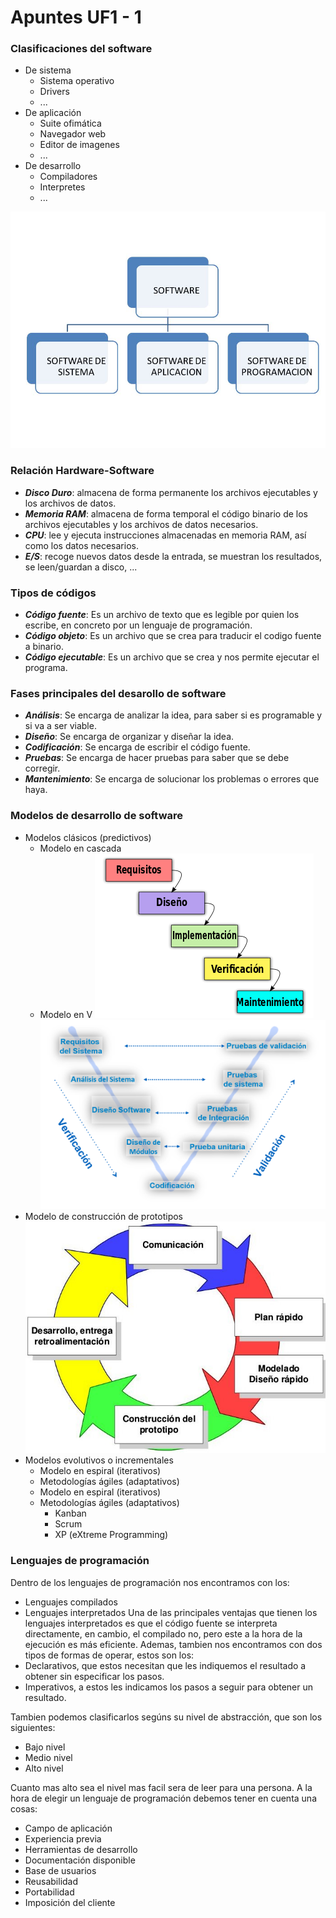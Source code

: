 # Apuntes UF1 - 1

### Clasificaciones del software

- De sistema
    -  Sistema operativo
    -  Drivers
    -  ...
- De aplicación
    - Suite ofimática
    - Navegador web
    - Editor de imagenes
    - ...
- De desarrollo
    - Compiladores
    - Interpretes
    - ...

![Clasificaciones del software](Images/clas-software.jpg)

### Relación Hardware-Software

- _**Disco Duro**_:  almacena de forma permanente los archivos ejecutables y los archivos de datos.
- _**Memoria RAM**_:  almacena de forma temporal el código binario de los archivos ejecutables y los archivos de datos necesarios.
- _**CPU**_:  lee y ejecuta instrucciones almacenadas en memoria RAM, así como los datos necesarios.
- _**E/S**_:  recoge nuevos datos desde la entrada, se muestran los resultados, se leen/guardan a disco, ...

### Tipos de códigos

- _**Código fuente**_: Es un archivo de texto que es legible por quien los escribe, en concreto por un lenguaje de programación.
- _**Código objeto**_: Es un archivo que se crea para traducir el codigo fuente a binario.
- _**Código ejecutable**_: Es un archivo que se crea y nos permite ejecutar el programa.


### Fases principales del desarollo de software

- _**Análisis**_: Se encarga de analizar la idea, para saber si es programable y si va a ser viable. 
- _**Diseño**_: Se encarga de organizar y diseñar la idea.
- _**Codificación**_: Se encarga de escribir el código fuente.
- _**Pruebas**_: Se encarga de hacer pruebas para saber que se debe corregir.
- _**Mantenimiento**_: Se encarga de solucionar los problemas o errores que haya.

### Modelos de desarrollo de software


- Modelos clásicos (predictivos)
    - Modelo en cascada    
    - Modelo en V ![Modelo en cascada](Images/modelo-cascada.png)
    ![Modelo en V](Images/modelo-v.png)
- Modelo de construcción de prototipos ![Modelo prototipos](Images/modelo_prototipos.png)
- Modelos evolutivos o incrementales
    - Modelo en espiral (iterativos)
    - Metodologías ágiles (adaptativos)
    - Modelo en espiral (iterativos)
    - Metodologías ágiles (adaptativos)
        - Kanban
        - Scrum
        - XP (eXtreme Programming)

### Lenguajes de programación
Dentro de los lenguajes de programación nos encontramos con los:
- Lenguajes compilados
- Lenguajes interpretados
Una de las principales ventajas que tienen los lenguajes interpretados es que el código fuente se interpreta directamente, en cambio, el compilado no, pero este a la hora de la ejecución es más eficiente.
Ademas, tambien nos encontramos con dos tipos de formas de operar, estos son los:
- Declarativos, que estos necesitan que les indiquemos el resultado a obtener sin especificar los pasos.
- Imperativos, a estos les indicamos los pasos a seguir para obtener un resultado.

Tambien podemos clasificarlos segúns su nivel de abstracción, que son los siguientes:
- Bajo nivel
- Medio nivel
- Alto nivel

Cuanto mas alto sea el nivel mas facil sera de leer para una persona.
A la hora de elegir un lenguaje de programación debemos tener en cuenta una cosas:
- Campo de aplicación
- Experiencia previa
- Herramientas de desarrollo
- Documentación disponible
- Base de usuarios
- Reusabilidad
- Portabilidad
- Imposición del cliente
